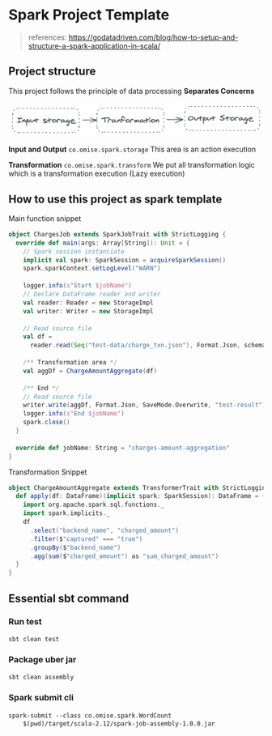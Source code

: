 # Spark Project Template
> references: https://godatadriven.com/blog/how-to-setup-and-structure-a-spark-application-in-scala/

## Project structure

This project follows the principle of data processing **Separates Concerns**

![Separates Concerns](./images/spark-sep-con.png)

**Input and Output** `co.omise.spark.storage` This area is an action execution

**Transformation** `co.omise.spark.transform` We put all transformation logic which is a transformation execution (Lazy execution)


## How to use this project as spark template

Main function snippet

```scala
object ChargesJob extends SparkJobTrait with StrictLogging {
  override def main(args: Array[String]): Unit = {
    // Spark session instanciate
    implicit val spark: SparkSession = acquireSparkSession()
    spark.sparkContext.setLogLevel("WARN")

    logger.info(s"Start $jobName")
    // Declare DataFrame reader and writer
    val reader: Reader = new StorageImpl
    val writer: Writer = new StorageImpl
    
    // Read source file
    val df =
      reader.read(Seq("test-data/charge_txn.json"), Format.Json, schema = None, "multiLine" -> "true")

    /** Transformation area */
    val aggDf = ChargeAmountAggregate(df)

    /** End */
    // Read source file
    writer.write(aggDf, Format.Json, SaveMode.Overwrite, "test-result")
    logger.info(s"End $jobName")
    spark.close()
  }

  override def jobName: String = "charges-amount-aggregation"
}

```

Transformation Snippet

```scala
object ChargeAmountAggregate extends TransformerTrait with StrictLogging {
  def apply(df: DataFrame)(implicit spark: SparkSession): DataFrame = {
    import org.apache.spark.sql.functions._
    import spark.implicits._
    df
      .select("backend_name", "charged_amount")
      .filter($"captured" === "true")
      .groupBy($"backend_name")
      .agg(sum($"charged_amount") as "sum_charged_amount")
  }
}
```

## Essential sbt command

### Run test

```shell
sbt clean test
```

### Package uber jar
```shell
sbt clean assembly
```

### Spark submit cli

```shell
spark-submit --class co.omise.spark.WordCount
    $(pwd)/target/scala-2.12/spark-job-assembly-1.0.0.jar
```
